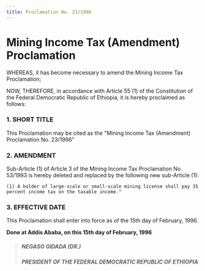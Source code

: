 ```yaml
---
title: Proclamation No. 23/1996
---
```


# Mining Income Tax (Amendment) Proclamation

WHEREAS, it has become necessary to amend the Mining Income Tax Proclamation;

NOW, THEREFORE, in accordance with Article 55 (1) of the Constitution of the Federal Democratic Republic of Ethiopia, it is hereby proclaimed as follows:

### 1. SHORT TITLE

This Proclamation may be cited as the "Mining Income Tax (Amendment) Proclamation No. 23/1996"

### 2. AMENDMENT

Sub-Article (1) of Article 3 of the Mining Income Tax Proclamation No. 53/1993 is hereby deleted and replaced by the following new sub-Article (1):

    (1) A holder of large-scale or small-scale mining license shall pay 35 percent income tax on the taxable income."

### 3. EFFECTIVE DATE

This Proclamation shall enter into force as of the 15th day of February, 1996.

**Done at Addis Ababa, on this 15th day of February, 1996**

> ##### NEGASO GIDADA (DR.)
>
> ##### PRESIDENT OF THE FEDERAL DEMOCRATIC REPUBLIC OF ETHIOPIA